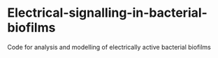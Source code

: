 # Electrical-signalling-in-bacterial-biofilms
Code for analysis and modelling of electrically active bacterial biofilms

